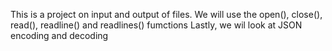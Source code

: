 This is a project on input and output of files. 
We will use the open(), close(), read(), readline() and readlines() fumctions
Lastly, we wil look at JSON encoding and decoding
